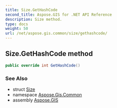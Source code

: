 ```yaml
---
title: Size.GetHashCode
second_title: Aspose.GIS for .NET API Reference
description: Size method. 
type: docs
weight: 50
url: /net/aspose.gis.common/size/gethashcode/
---
```

## Size.GetHashCode method

```csharp
public override int GetHashCode()
```

### See Also

* struct [Size](../)
* namespace [Aspose.Gis.Common](../../size/)
* assembly [Aspose.GIS](../../../)


